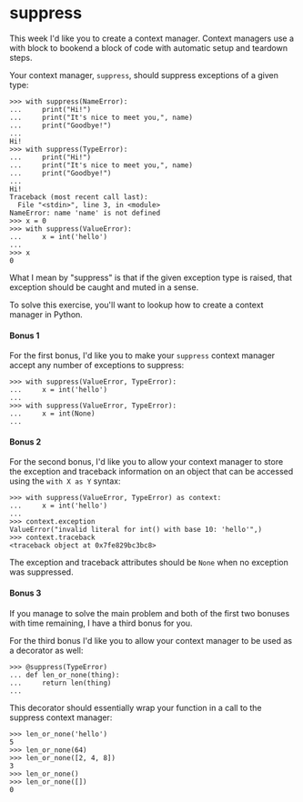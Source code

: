 # suppress

This week I'd like you to create a context manager. Context managers use a with block to bookend a block of code 
with automatic setup and teardown steps.

Your context manager, `suppress`, should suppress exceptions of a given type:

    >>> with suppress(NameError):
    ...     print("Hi!")
    ...     print("It's nice to meet you,", name)
    ...     print("Goodbye!")
    ...
    Hi!
    >>> with suppress(TypeError):
    ...     print("Hi!")
    ...     print("It's nice to meet you,", name)
    ...     print("Goodbye!")
    ...
    Hi!
    Traceback (most recent call last):
      File "<stdin>", line 3, in <module>
    NameError: name 'name' is not defined
    >>> x = 0
    >>> with suppress(ValueError):
    ...     x = int('hello')
    ...
    >>> x
    0

What I mean by "suppress" is that if the given exception type is raised, that exception should be caught and muted 
in a sense.

To solve this exercise, you'll want to lookup how to create a context manager in Python.

#### Bonus 1

For the first bonus, I'd like you to make your `suppress` context manager accept any number of exceptions to suppress:

    >>> with suppress(ValueError, TypeError):
    ...     x = int('hello')
    ...
    >>> with suppress(ValueError, TypeError):
    ...     x = int(None)
    ...

#### Bonus 2

For the second bonus, I'd like you to allow your context manager to store the exception and traceback information 
on an object that can be accessed using the `with X as Y` syntax:

    >>> with suppress(ValueError, TypeError) as context:
    ...     x = int('hello')
    ...
    >>> context.exception
    ValueError("invalid literal for int() with base 10: 'hello'",)
    >>> context.traceback
    <traceback object at 0x7fe829bc3bc8>

The exception and traceback attributes should be `None` when no exception was suppressed.

#### Bonus 3

If you manage to solve the main problem and both of the first two bonuses with time remaining, I have a third 
bonus for you.

For the third bonus I'd like you to allow your context manager to be used as a decorator as well:

    >>> @suppress(TypeError)
    ... def len_or_none(thing):
    ...     return len(thing)
    ...

This decorator should essentially wrap your function in a call to the suppress context manager:

    >>> len_or_none('hello')
    5
    >>> len_or_none(64)
    >>> len_or_none([2, 4, 8])
    3
    >>> len_or_none()
    >>> len_or_none([])
    0
